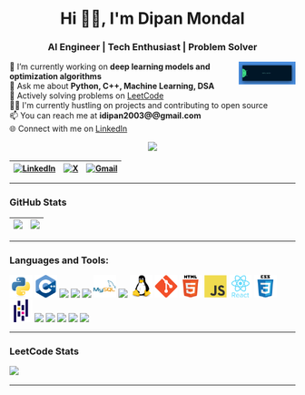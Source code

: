 <h1 align="center">Hi 👋🏽, I'm Dipan Mondal</h1>
<h3 align="center">AI Engineer | Tech Enthusiast | Problem Solver</h3>

<img align='right' src="https://github.com/DipanMondal/DipanMondal/blob/main/Screenshot%202024-11-18%20020527.png" width="100">

🚀 I’m currently working on **deep learning models and optimization algorithms**<br>
🔭 Ask me about **Python, C++, Machine Learning, DSA**<br>
🎯 Actively solving problems on <a href="https://leetcode.com/u/DM_7896/">LeetCode</a><br>
👨‍💻 I'm currently hustling on projects and contributing to open source<br>
📫 You can reach me at **idipan2003@@gmail.com**<br>
🌐 Connect with me on [LinkedIn](https://www.linkedin.com/in/dipan-mondal/)<br>

<div align="center">

![](https://komarev.com/ghpvc/?username=Sabarna07-tech&color=blue)

| [<img src="https://raw.githubusercontent.com/sanam2405/sanam2405/main/assets/icons/linkedin/linkedin.svg" alt="LinkedIn" width="35" height="35">](https://www.linkedin.com/in/sabarnasaha/) | [<img src="https://raw.githubusercontent.com/sanam2405/sanam2405/main/assets/icons/x/x.svg" alt="X" width="35" height="35">](https://x.com/_sabarna_sh) | [<img src="https://raw.githubusercontent.com/sanam2405/sanam2405/main/assets/icons/gmail/gmail.svg" alt="Gmail" width="35" height="35">](mailto:sabarna.saha1308@gmail.com) |
| ----------------------------------------------------------------------------------------------------------------------------------------------------------------------------- | ----------------------------------------------------------------------------------------------------------------------------------------------------------------- | ------------------------------------------------------------------------------------------------------------------------------------------------------------ |

</div>

---

###  GitHub Stats
| <img src="https://github-readme-streak-stats.herokuapp.com?user=DipanMondal&theme=radical" /> | <img src="https://github-readme-stats.vercel.app/api/top-langs/?username=DipanMondal&layout=compact&theme=radical" /> |
| --- | --- |

---

###  Languages and Tools:
<p align="left">
  <img src="https://raw.githubusercontent.com/devicons/devicon/master/icons/python/python-original.svg" width="40" />
  <img src="https://raw.githubusercontent.com/devicons/devicon/master/icons/cplusplus/cplusplus-original.svg" width="40" />
  <img src="https://www.vectorlogo.zone/logos/pytorch/pytorch-icon.svg" width="40" />
  <img src="https://www.vectorlogo.zone/logos/tensorflow/tensorflow-icon.svg" width="40" />
  <img src="https://cdn.worldvectorlogo.com/logos/django.svg" width="40" />
  <img src="https://raw.githubusercontent.com/devicons/devicon/master/icons/mysql/mysql-original-wordmark.svg" width="40" />
  <img src="https://www.vectorlogo.zone/logos/google_cloud/google_cloud-icon.svg" width="40" />
  <img src="https://raw.githubusercontent.com/devicons/devicon/master/icons/linux/linux-original.svg" width="40" />
  <img src="https://raw.githubusercontent.com/devicons/devicon/master/icons/git/git-original.svg" width="40" />
  <img src="https://raw.githubusercontent.com/devicons/devicon/master/icons/html5/html5-original-wordmark.svg" width="40" />
  <img src="https://raw.githubusercontent.com/devicons/devicon/master/icons/javascript/javascript-original.svg" width="40" />
  <img src="https://raw.githubusercontent.com/devicons/devicon/master/icons/react/react-original-wordmark.svg" width="40" />
  <img src="https://raw.githubusercontent.com/devicons/devicon/master/icons/css3/css3-original-wordmark.svg" width="40" />
  <img src="https://raw.githubusercontent.com/devicons/devicon/master/icons/pandas/pandas-original.svg" width="40" />
  <img src="https://upload.wikimedia.org/wikipedia/commons/0/05/Scikit_learn_logo_small.svg" width="40" />
  <img src="https://seaborn.pydata.org/_images/logo-mark-lightbg.svg" width="40" />
  <img src="https://www.vectorlogo.zone/logos/opencv/opencv-icon.svg" width="40" />
  <img src="https://chroma-db.com/logo.svg" width="40" />
  <img src="https://faais.org/logo.svg" width="40" />
</p>

---

###  LeetCode Stats
<a href="https://leetcode.com/u/DM_7896/"><img src="https://leetcard.jacoblin.cool/DM_7896?theme=dark&font=Oranienbaum&ext=heatmap" /></a>

---
